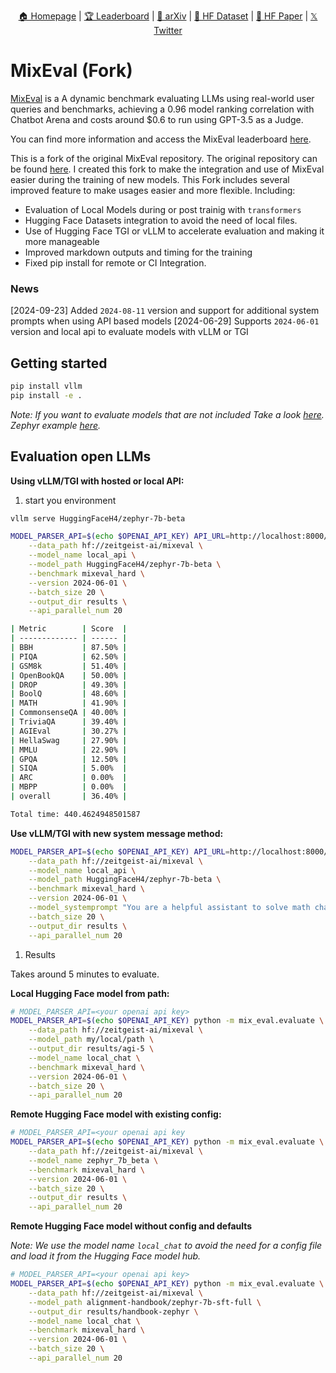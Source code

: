 <p align="center"><a href="https://mixeval.github.io/">🏠 Homepage</a> | <a href="https://mixeval.github.io/#leaderboard">🏆 Leaderboard</a> | <a href="https://arxiv.org/abs/2406.06565">📜 arXiv</a> | <a href="https://huggingface.co/datasets/MixEval/MixEval">🤗 HF Dataset</a> | <a href="https://huggingface.co/papers/2406.06565">🤗 HF Paper</a> | <a href="https://x.com/NiJinjie/status/1798182749049852411">𝕏 Twitter</a></p>
</p>

# MixEval (Fork)


[MixEval](https://github.com/Psycoy/MixEval/) is a A dynamic benchmark evaluating LLMs using real-world user queries and benchmarks, achieving a 0.96 model ranking correlation with Chatbot Arena and costs around $0.6 to run using GPT-3.5 as a Judge.

You can find more information and access the MixEval leaderboard [here](https://mixeval.github.io/#leaderboard).

This is a fork of the original MixEval repository. The original repository can be found [here](https://github.com/Psycoy/MixEval/). I created this fork to make the integration and use of MixEval easier during the training of new models. This Fork includes several improved feature to make usages easier and more flexible. Including:


* Evaluation of Local Models during or post trainig with `transformers` 
* Hugging Face Datasets integration to avoid the need of local files. 
* Use of Hugging Face TGI or vLLM to accelerate evaluation and making it more manageable
* Improved markdown outputs and timing for the training
* Fixed pip install for remote or CI Integration. 

### News

[2024-09-23] Added `2024-08-11` version and support for additional system prompts when using API based models
[2024-06-29] Supports `2024-06-01` version and local api to evaluate models with vLLM or TGI


## Getting started 

```bash
pip install vllm
pip install -e .
```

_Note: If you want to evaluate models that are not included Take a look [here](https://github.com/philschmid/MixEval?tab=readme-ov-file#registering-new-models). Zephyr example [here](https://github.com/philschmid/MixEval/blob/main/mix_eval/models/zephyr_7b_beta.py)._

## Evaluation open LLMs

**Using vLLM/TGI with hosted or local API:**

1. start you environment
```bash
vllm serve HuggingFaceH4/zephyr-7b-beta
```

```bash
MODEL_PARSER_API=$(echo $OPENAI_API_KEY) API_URL=http://localhost:8000/v1 python -m mix_eval.evaluate \
    --data_path hf://zeitgeist-ai/mixeval \
    --model_name local_api \
    --model_path HuggingFaceH4/zephyr-7b-beta \
    --benchmark mixeval_hard \
    --version 2024-06-01 \
    --batch_size 20 \
    --output_dir results \
    --api_parallel_num 20
```


```bash
| Metric        | Score  |
| ------------- | ------ |
| BBH           | 87.50% |
| PIQA          | 62.50% |
| GSM8k         | 51.40% |
| OpenBookQA    | 50.00% |
| DROP          | 49.30% |
| BoolQ         | 48.60% |
| MATH          | 41.90% |
| CommonsenseQA | 40.00% |
| TriviaQA      | 39.40% |
| AGIEval       | 30.27% |
| HellaSwag     | 27.90% |
| MMLU          | 22.90% |
| GPQA          | 12.50% |
| SIQA          | 5.00%  |
| ARC           | 0.00%  |
| MBPP          | 0.00%  |
| overall       | 36.40% |

Total time: 440.4624948501587
```

**Use vLLM/TGI with new system message method:**

```bash
MODEL_PARSER_API=$(echo $OPENAI_API_KEY) API_URL=http://localhost:8000/v1 python -m mix_eval.evaluate \
    --data_path hf://zeitgeist-ai/mixeval \
    --model_name local_api \
    --model_path HuggingFaceH4/zephyr-7b-beta \
    --benchmark mixeval_hard \
    --version 2024-06-01 \
    --model_systemprompt "You are a helpful assistant to solve math challenges." \
    --batch_size 20 \
    --output_dir results \
    --api_parallel_num 20
```

1. Results


Takes around 5 minutes to evaluate.

**Local Hugging Face model from path:**

```bash
# MODEL_PARSER_API=<your openai api key>
MODEL_PARSER_API=$(echo $OPENAI_API_KEY) python -m mix_eval.evaluate \
    --data_path hf://zeitgeist-ai/mixeval \
    --model_path my/local/path \
    --output_dir results/agi-5 \
    --model_name local_chat \
    --benchmark mixeval_hard \
    --version 2024-06-01 \
    --batch_size 20 \
    --api_parallel_num 20
```

**Remote Hugging Face model with existing config:**

```bash
# MODEL_PARSER_API=<your openai api key
MODEL_PARSER_API=$(echo $OPENAI_API_KEY) python -m mix_eval.evaluate \
    --data_path hf://zeitgeist-ai/mixeval \
    --model_name zephyr_7b_beta \
    --benchmark mixeval_hard \
    --version 2024-06-01 \
    --batch_size 20 \
    --output_dir results \
    --api_parallel_num 20
```

**Remote Hugging Face model without config and defaults**

_Note: We use the model name `local_chat` to avoid the need for a config file and load it from the Hugging Face model hub._

```bash
# MODEL_PARSER_API=<your openai api key>
MODEL_PARSER_API=$(echo $OPENAI_API_KEY) python -m mix_eval.evaluate \
    --data_path hf://zeitgeist-ai/mixeval \
    --model_path alignment-handbook/zephyr-7b-sft-full \
    --output_dir results/handbook-zephyr \
    --model_name local_chat \
    --benchmark mixeval_hard \
    --version 2024-06-01 \
    --batch_size 20 \
    --api_parallel_num 20
```